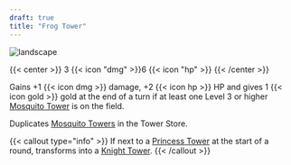 ```yaml
---
draft: true
title: "Frog Tower"
---
```


![landscape](/images/towers/towerS_11.png)

{{< center >}}
3 {{< icon "dmg" >}}6 {{< icon "hp" >}}
{{< /center >}}

Gains +1 {{< icon dmg >}} damage, +2 {{< icon hp >}} HP and gives 1 {{< icon gold >}} gold at the end of a turn if at least one Level 3 or higher [Mosquito Tower](/towers/mosquito-tower) is on the field.

Duplicates [Mosquito Towers](/towers/mosquito-towers) in the Tower Store.

{{< callout type="info" >}}
If next to a [Princess Tower](/towers/princess-tower) at the start of a round, transforms into a [Knight Tower](/towers/knight-tower).
{{< /callout >}}
